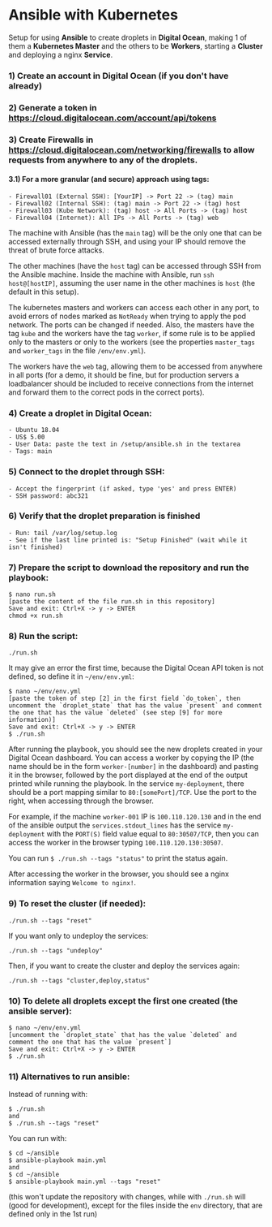 # Ansible with Kubernetes

Setup for using **Ansible** to create droplets in **Digital Ocean**, making 1 of them a **Kubernetes Master** and the others to be **Workers**, starting a **Cluster** and deploying a nginx **Service**.

### 1) Create an account in Digital Ocean (if you don't have already)

### 2) Generate a token in https://cloud.digitalocean.com/account/api/tokens

### 3) Create Firewalls in https://cloud.digitalocean.com/networking/firewalls to allow requests from anywhere to any of the droplets.

#### 3.1) For a more granular (and secure) approach using tags:

```
- Firewall01 (External SSH): [YourIP] -> Port 22 -> (tag) main
- Firewall02 (Internal SSH): (tag) main -> Port 22 -> (tag) host
- Firewall03 (Kube Network): (tag) host -> All Ports -> (tag) host
- Firewall04 (Internet): All IPs -> All Ports -> (tag) web
```

The machine with Ansible (has the `main` tag) will be the only one that can be accessed externally through SSH, and using your IP should remove the threat of brute force attacks.

The other machines (have the `host` tag) can be accessed through SSH from the Ansible machine. Inside the machine with Ansible, run `ssh host@[hostIP]`, assuming the user name in the other machines is `host` (the default in this setup).

The kubernetes masters and workers can access each other in any port, to avoid errors of nodes marked as `NotReady` when trying to apply the pod network. The ports can be changed if needed. Also, the masters have the tag `kube` and the workers have the tag `worker`, if some rule is to be applied only to the masters or only to the workers (see the properties `master_tags` and `worker_tags` in the file `/env/env.yml`). 

The workers have the `web` tag, allowing them to be accessed from anywhere in all ports (for a demo, it should be fine, but for production servers a loadbalancer should be included to receive connections from the internet and forward them to the correct pods in the correct ports).

### 4) Create a droplet in Digital Ocean:

```
- Ubuntu 18.04
- US$ 5.00
- User Data: paste the text in /setup/ansible.sh in the textarea
- Tags: main
```

### 5) Connect to the droplet through SSH:

```
- Accept the fingerprint (if asked, type 'yes' and press ENTER)
- SSH password: abc321
```

### 6) Verify that the droplet preparation is finished

```
- Run: tail /var/log/setup.log
- See if the last line printed is: "Setup Finished" (wait while it isn't finished)
```

### 7) Prepare the script to download the repository and run the playbook:

```
$ nano run.sh
[paste the content of the file run.sh in this repository]
Save and exit: Ctrl+X -> y -> ENTER
chmod +x run.sh
```

### 8) Run the script:

```
./run.sh
```

It may give an error the first time, because the Digital Ocean API token is not defined, so define it in `~/env/env.yml`:

```
$ nano ~/env/env.yml
[paste the token of step [2] in the first field `do_token`, then uncomment the `droplet_state` that has the value `present` and comment the one that has the value `deleted` (see step [9] for more information)]
Save and exit: Ctrl+X -> y -> ENTER
$ ./run.sh
```

After running the playbook, you should see the new droplets created in your Digital Ocean dashboard. You can access a worker by copying the IP (the name should be in the form `worker-[number]` in the dashboard) and pasting it in the browser, followed by the port displayed at the end of the output printed while running the playbook. In the service `my-deployment`, there should be a port mapping similar to `80:[somePort]/TCP`. Use the port to the right, when accessing through the browser.

For example, if the machine `worker-001` IP is `100.110.120.130` and in the end of the ansible output the `services.stdout_lines` has the service `my-deployment` with the `PORT(S)` field value equal to `80:30507/TCP`, then you can access the worker in the browser typing `100.110.120.130:30507`.

You can run `$ ./run.sh --tags "status"` to print the status again.

After accessing the worker in the browser, you should see a nginx information saying `Welcome to nginx!`.

### 9) To reset the cluster (if needed):

```
./run.sh --tags "reset"
```

If you want only to undeploy the services:

```
./run.sh --tags "undeploy"
```

Then, if you want to create the cluster and deploy the services again:

```
./run.sh --tags "cluster,deploy,status"
```

### 10) To delete all droplets except the first one created (the ansible server):

```
$ nano ~/env/env.yml
[uncomment the `droplet_state` that has the value `deleted` and comment the one that has the value `present`]
Save and exit: Ctrl+X -> y -> ENTER
$ ./run.sh
```

### 11) Alternatives to run ansible:

Instead of running with:

```
$ ./run.sh
and
$ ./run.sh --tags "reset"
```

You can run with:

```
$ cd ~/ansible
$ ansible-playbook main.yml
and
$ cd ~/ansible
$ ansible-playbook main.yml --tags "reset"
```

(this won't update the repository with changes, while with `./run.sh` will (good for development), except for the files inside the `env` directory, that are defined only in the 1st run)
